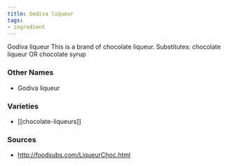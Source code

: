```yaml
---
title: Godiva liqueur
tags:
- ingredient
---
```

Godiva liqueur This is a brand of chocolate liqueur. Substitutes: chocolate liqueur OR chocolate syrup

### Other Names

* Godiva liqueur

### Varieties

* [[chocolate-liqueurs]]

### Sources
* http://foodsubs.com/LiqueurChoc.html
